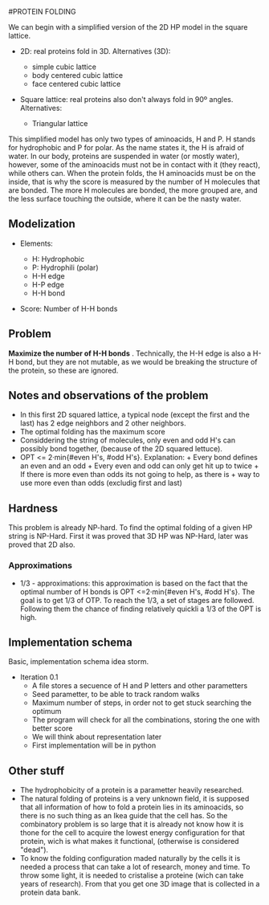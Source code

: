 #PROTEIN FOLDING

We can begin with a simplified version of the 2D HP model in the square lattice.
- 2D: real proteins fold in 3D. Alternatives (3D):
    - simple cubic lattice
    - body centered cubic lattice
    - face centered cubic lattice

- Square lattice: real proteins also don't always fold in 90º angles. Alternatives:
    - Triangular lattice

This simplified model has only two types of aminoacids, H and P. H stands for 
hydrophobic and P for polar. As the name states it, the H is afraid of water. 
In our body, proteins are suspended in water (or mostly water), however, some 
of the aminoacids must not be in contact with it (they react), while others 
can. When the protein folds, the H aminoacids must be on the inside, that is
why the score is measured by the number of H molecules that are bonded. The
more H molecules are bonded, the more grouped are, and the less surface touching
the outside, where it can be the nasty water.


## Modelization
- Elements:
    - H: Hydrophobic
    - P: Hydrophili (polar)
    - H-H edge
    - H-P edge
    - H-H bond

- Score: Number of H-H bonds 


## Problem 
**Maximize the number of H-H bonds** . Technically, the H-H edge is also
a H-H bond, but they are not mutable, as we would be breaking the 
structure of the protein, so these are ignored.


## Notes and observations of the problem
- In this first 2D squared lattice, a typical node (except the first and 
the last) has 2 edge neighbors and 2 other neighbors. 
- The optimal folding has the maximum score
- Considdering the string of molecules, only even and odd H's can possibly
bond together, (because of the 2D squared lettuce).
- OPT <= 2·min{#even H's, #odd H's}. Explanation:
        + Every bond defines an even and an odd 
        + Every even and odd can only get hit up to twice
        + If there is more even than odds its not going to help, as there is 
        + way to use more even than odds (excludig first and last)


## Hardness
This problem is already NP-hard.
To find the optimal folding of a given HP string is NP-Hard. First it was proved
that 3D HP was NP-Hard, later was proved that 2D also.


<!-- We are going to work out the estimate combinatory. To make it easy we won't be speaking
in terms of aminoacids, but in terms of slots of each aminoacid. Each aminoacid has 2
slots, so there are 2·k blanks to fill. In each blank we can put any other bound 
(remember, there are 2·k of them) plus 1, because we can leave a empty bound. Adding up
the previous premises, we have 2·k blanks to fill with 2·k+1 possible fillings. That is
the same as saying (2·k+1)^(2·k). Now let's work out with that number:

   - having a protein string of length k, we consider that all aminoacids could be H,
      that's why whe have the last k, in (2k+1)^(2k)
   
   - One aminoacid can bound at maximum 2 times and at minimmum 0, thats why we have
      the 2 in (2k+1)^(2k)

   - If one aminoacid bounds, it can't be with itself, so the formula needs to be
      adjusted to (2k)^(2k) 
   
   - If one aminoacid bounds two times, it has to be with different aminoacids, the
      formula we have now is (k)^(2k)

   - If a[1] is the aminoacid in position 1, a[1][0] and a[1][1] are their 
      left and right bound space, respectively. Nevertheless this is indferent, so 
      combinatory speaking we don't diferenciate left and right.

   - The bounds are symetrical, so if the aminoacid 4 is chained with the 9th, the 9th
      is also chained to the 4th. Having said that, not all the H can be paired, so we 
      can't get by permutating half of the chain, as we would be able to do otherwise
-->
    


### Approximations 
- 1/3 - approximations: this approximation is based on the fact that the 
optimal number of H bonds is OPT <=2·min{#even H's, #odd H's}. The goal is to 
get 1/3 of OTP. To reach the 1/3, a set of stages are followed. Following them
the chance of finding relatively quickli a 1/3 of the OPT is high.


## Implementation schema
Basic, implementation schema idea storm.
- Iteration 0.1
    + A file stores a secuence of H and P letters and other parametters
    + Seed parametter, to be able to track random walks
    + Maximum number of steps, in order not to get stuck searching the optimum
    + The program will check for all the combinations, storing the one with better score 
    + We will think about representation later
    + First implementation will be in python



## Other stuff

- The hydrophobicity of a protein is a parametter heavily researched.
- The natural folding of proteins is a very unknown field, it is 
supposed that all information of how to fold a protein lies in its
aminoacids, so there is no such thing as an Ikea guide that the cell
has. So the combinatory problem is so large that it is already not 
know how it is thone for the cell to acquire the lowest energy
configuration for that protein, wich is what makes it functional, 
(otherwise is considered "dead").
- To know the folding configuration maded naturally by the cells it is 
needed a process that can take a lot of research, money and time. To
throw some light, it is needed to cristalise a proteine (wich can take
years of research). From that you get one 3D image that is collected in
a protein data bank. 
